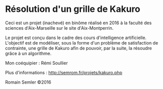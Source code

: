 # Résolution d'un grille de Kakuro
Ceci est un projet (inachevé) en binôme réalisé en 2016 à la faculté des sciences d'Aix-Marseille sur le site d'Aix-Montperrin.

Le projet est conçu dans le cadre des cours d'intelligence artificielle. L'objectif est de modéliser, sous la forme d'un problème de satisfaction de contrainte, une grille de Kakuro afin de pouvoir, par la suite, la résoudre grâce à un algorithme.

Mon coéquipier : Rémi Soullier

Plus d'informations : http://semrom.fr/projets/kakuro.php

Romain Semler ©2016
